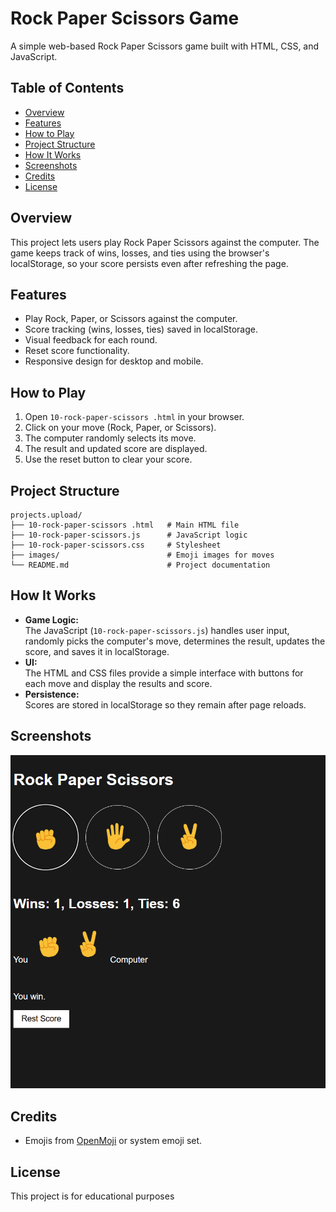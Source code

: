 # Rock Paper Scissors Game

A simple web-based Rock Paper Scissors game built with HTML, CSS, and JavaScript.

## Table of Contents

- [Overview](#overview)
- [Features](#features)
- [How to Play](#how-to-play)
- [Project Structure](#project-structure)
- [How It Works](#how-it-works)
- [Screenshots](#screenshots)
- [Credits](#credits)
- [License](#license)

## Overview

This project lets users play Rock Paper Scissors against the computer. The game keeps track of wins, losses, and ties using the browser's localStorage, so your score persists even after refreshing the page.

## Features

- Play Rock, Paper, or Scissors against the computer.
- Score tracking (wins, losses, ties) saved in localStorage.
- Visual feedback for each round.
- Reset score functionality.
- Responsive design for desktop and mobile.

## How to Play

1. Open `10-rock-paper-scissors .html` in your browser.
2. Click on your move (Rock, Paper, or Scissors).
3. The computer randomly selects its move.
4. The result and updated score are displayed.
5. Use the reset button to clear your score.

## Project Structure

```
projects.upload/
├── 10-rock-paper-scissors .html   # Main HTML file
├── 10-rock-paper-scissors.js      # JavaScript logic
├── 10-rock-paper-scissors.css     # Stylesheet
├── images/                        # Emoji images for moves
└── README.md                      # Project documentation
```

## How It Works

- **Game Logic:**  
  The JavaScript (`10-rock-paper-scissors.js`) handles user input, randomly picks the computer's move, determines the result, updates the score, and saves it in localStorage.
- **UI:**  
  The HTML and CSS files provide a simple interface with buttons for each move and display the results and score.
- **Persistence:**  
  Scores are stored in localStorage so they remain after page reloads.

## Screenshots
![alt text](image.png)

## Credits

- Emojis from [OpenMoji](https://openmoji.org/) or system emoji set.

## License

This project is for educational purposes